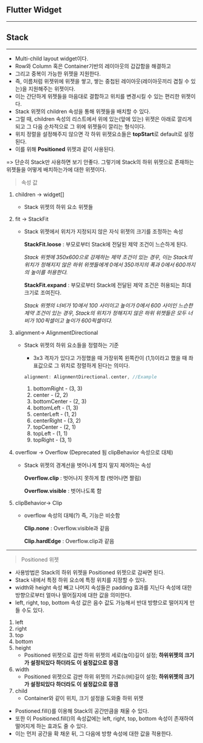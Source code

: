 <h2>Flutter Widget</h2>

<hr>

<h2>Stack</h2>

<hr>

- Multi-child layout widget이다. 
- Row와 Column 혹은 Container기반의 레이아웃의 갑갑함을 해결하고
- 그리고 중복이 가능한 위젯을 지원한다.
- 즉, 이름처럼 위젯위에 위젯을 쌓고, 쌓는 중첩된 레이아웃(레이아웃끼리 겹칠 수 있는)을 지원해주는 위젯이다. 
- 이는 간단하게 위젯들을 마음대로 결합하고 위치를 변경시킬 수 있는 편리한 위젯이다.
- Stack 위젯의 children 속성을 통해 위젯들을 배치할 수 있다.
- 그럴 때, children 속성의 리스트에서 위에 있는(앞에 있는) 위젯은 아래로 깔리게 되고 그 다음 순차적으로 그 위에 위젯들이 깔리는 형식이다. 
- 위치 정렬을 설정해주지 않으면 각 하위 위젯요소들은 **topStart**로 default로 설정된다. 
- 이를 위해 **Positioned** 위젯과 같이 사용된다.

=> 단순히 Stack만 사용하면 보기 안좋다. 그렇기에 Stack의 하위 위젯으로 존재하는 위젯들을 어떻게 배치하는가에 대한 위젯이다. 

> 속성 값

1. children -> widget[]

   - Stack 위젯의 하위 요소 위젯들

2. fit -> StackFit

   - Stack 위젯에서 위치가 지정되지 않은 자식 위젯의 크기를 조정하는 속성

     **StackFit.loose** :  부모로부터 Stack에 전달된 제약 조건이 느슨하게 된다. 

     <i>Stack 위젯에 350x600으로 강제하는 제약 조건이 있는 경우, 이는 Stack의 위치가 정해지지 않은 하위 위젯들에게 0에서 350까지의 폭과 0에서 600까지의 높이를 허용한다.</i>

     **StackFit.expand** : 부모로부터 Stack에 전달된 제약 조건은 허용되는 최대 크기로 조여진다.

     <i>Stack 위젯의 너비가 10에서 100 사이이고 높이가 0에서 600 사이인 느슨한 제약 조건이 있는 경우, Stack의 위치가 정해지지 않은 하위 위젯들은 모두 너비가 100픽셀이고 높이가 600픽셀이다.</i>

3. alignment-> AlignmentDirectional

   - Stack 위젯의 하위 요소들을 정렬하는 기준

     - 3x3 격자가 있다고 가정했을 때 가장위쪽 왼쪽칸이 (1,1)이라고 했을 때 좌표값으로 그 위치로 정렬하게 된다는 의미다.

     ```dart
     alignment: AlignmentDirectional.center, //Example
     ```

     1. bottomRight - (3, 3)
     2. center - (2, 2)
     3. bottomCenter - (2, 3)
     4. bottomLeft - (1, 3)
     5. centerLeft - (1, 2)
     6. centerRight - (3, 2)
     7. topCenter - (2, 1)
     8. topLeft - (1, 1)
     9. topRight - (3, 1)

4. overflow -> Overflow  (Deprecated 됨 clipBehavior 속성으로 대체)

   - Stack 위젯의 경계선을 벗어나게 할지 말지 제어하는 속성

     **Overflow.clip** : 벗어나지 못하게 함 (벗어나면 짤림)

     **Overflow.visible** : 벗어나도록 함 

5. clipBehavior-> Clip

   - overflow 속성의 대체(?) 즉, 기능은 비슷함

     **Clip.none** : Overflow.visible과 같음

     **Clip.hardEdge** : Overflow.clip과 같음 

<hr>

> Positioned 위젯

- 사용방법은 Stack의 하위 위젯을 Positioned 위젯으로 감싸면 된다.
- Stack 내에서 특정 하위 요소에 특정 위치를 지정할 수 있다.
- width와 height 속성 빼고 나머지 속성들은 padding 효과를 지닌다 속성에 대한 방향으로부터 얼마나 떨어질지에 대한 값을 의미한다.
- left, right, top, bottom 속성 값은 음수 값도 가능해서 반대 방향으로 떨어지게 만들 수도 있다. 

1. left
2. right
3. top
4. bottom
5. height
   - Positioned 위젯으로 감싼 하위 위젯의 세로(높이)길이 설정; **하위위젯의 크기가 설정되있다 하더라도 이 설정값으로 뭉갬**
6. width
   - Positioned 위젯으로 감싼 하위 위젯의 가로(너비)길이 설정; **하위위젯의 크기가 설정되있다 하더라도 이 설정값으로 뭉갬**
7. child
   - Container와 같이 위치, 크기 설정을 도와줄 하위 위젯

+ Postioned.fill()를 이용해 Stack의 공간만큼을 채울 수 있다.
+ 또한 이 Positioned.fill()의 속성값에는 left, right, top, bottom 속성이 존재하여 떨어지게 하는 효과도 줄 수 있다.  
+ 이는 먼저 공간을 확 채운 뒤, 그 다음에 방향 속성에 대한 값을 적용한다. 